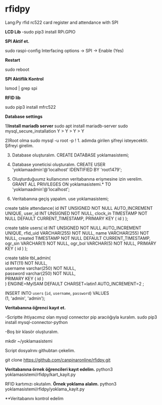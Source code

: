# rfidpy

Lang:Py
rfid rc522 card register and attendance with SPI

**LCD Lib**
-sudo pip3 install RPi.GPIO

**SPI Aktif et.**

sudo raspi-config
Interfacing options -> SPI -> Enable (Yes)

**Restart**

sudo reboot

**SPI Aktiflik Kontrol**

lsmod | grep spi

**RFID lib**

sudo pip3 install mfrc522

**Database settings**

1)**Install mariadb server**
sudo apt install mariadb-server
sudo mysql_secure_installation
Y > Y > Y > Y

2)Root olma
sudo mysql -u root -p
! 1. adımda girilen şifreyi isteyecektir. Şifreyi girelim.

3) Database oluşturalım.
CREATE DATABASE yoklamasistemi;

4) Database yoneticisi oluşturalım.
CREATE USER 'yoklamaadmin'@'localhost' IDENTIFIED BY 'root1479';

5) Oluşturduğuumz kullanıcının veritabanına erişmesine izin verelim.
GRANT ALL PRIVILEGES ON yoklamasistemi.* TO 'yoklamaadmin'@'localhost';

6) Veritabanına geçiş yapalım.
use yoklamasistemi;

create table attendance(
   id INT UNSIGNED NOT NULL AUTO_INCREMENT UNIQUE,
   user_id INT UNSIGNED NOT NULL,
   clock_in TIMESTAMP NOT NULL DEFAULT CURRENT_TIMESTAMP,
   PRIMARY KEY ( id )
);

create table users(
   id INT UNSIGNED NOT NULL AUTO_INCREMENT UNIQUE,
   rfid_uid VARCHAR(255) NOT NULL,
   name VARCHAR(255) NOT NULL,
   created TIMESTAMP NOT NULL DEFAULT CURRENT_TIMESTAMP,
   ogr_sin VARCHAR(1) NOT NULL,
   ogr_bol VARCHAR(5) NOT NULL,
   PRIMARY KEY ( id )
);

create table tbl_admin(  
  id INT(11) NOT NULL,  
  username varchar(250) NOT NULL,  
  password varchar(250) NOT NULL,  
  PRIMARY KEY ( id )  
 ) ENGINE=MyISAM DEFAULT CHARSET=latin1 AUTO_INCREMENT=2 ;
 
 INSERT INTO `users` (`id`, `username`, `password`) VALUES  
 (1, 'admin', 'admin');  
 
 
 **Veritabanına öğrenci kayıt et.**
 
 -Scriptte ihtiyacımız olan mysql connector pip aracılığıyla kuralım.
 sudo pip3 install mysql-connector-python
 
 -Boş bir klasör oluşturalım.
 
 mkdir ~/yoklamasistemi
 
 Script dosyalrını githubtan çekelim.
 
 git clone https://github.com/canpinaronline/rfidpy.git
 
 
 **Veritabanına örnek öğrencileri kayıt edelim.**
 python3 yoklamasistemi/rfidpy/kart_kayit.py
 
 RFID kartımızı okutalım.
 **Örnek yoklama alalım.**
  python3 yoklamasistemi/rfidpy/yoklama_kayit.py

 **Veritabanını kontrol edelim


 

